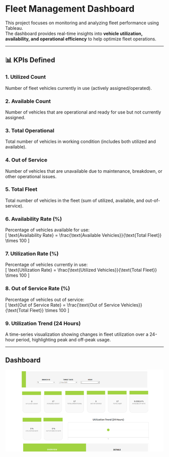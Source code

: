 # Fleet Management Dashboard

This project focuses on monitoring and analyzing fleet performance using Tableau.  
The dashboard provides real-time insights into **vehicle utilization, availability, and operational efficiency** to help optimize fleet operations.

---

## 📊 KPIs Defined

### 1. Utilized Count  
Number of fleet vehicles currently in use (actively assigned/operated).

### 2. Available Count  
Number of vehicles that are operational and ready for use but not currently assigned.

### 3. Total Operational  
Total number of vehicles in working condition (includes both utilized and available).

### 4. Out of Service  
Number of vehicles that are unavailable due to maintenance, breakdown, or other operational issues.

### 5. Total Fleet  
Total number of vehicles in the fleet (sum of utilized, available, and out-of-service).

### 6. Availability Rate (%)  
Percentage of vehicles available for use:  
\[
\text{Availability Rate} = \frac{\text{Available Vehicles}}{\text{Total Fleet}} \times 100
\]

### 7. Utilization Rate (%)  
Percentage of vehicles currently in use:  
\[
\text{Utilization Rate} = \frac{\text{Utilized Vehicles}}{\text{Total Fleet}} \times 100
\]

### 8. Out of Service Rate (%)  
Percentage of vehicles out of service:  
\[
\text{Out of Service Rate} = \frac{\text{Out of Service Vehicles}}{\text{Total Fleet}} \times 100
\]

### 9. Utilization Trend (24 Hours)  
A time-series visualization showing changes in fleet utilization over a 24-hour period, highlighting peak and off-peak usage.

---

## Dashboard 

![alt text](image.png)